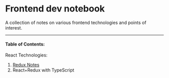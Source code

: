 # Frontend dev notebook

A collection of notes on various frontend technologies and points of interest.

---

#### Table of Contents:

React Technologies:
1. [Redux Notes](https://github.com/LiamRoss/front-end-notes/blob/master/Redux.md#redux-notes)
2. React+Redux with TypeScript
